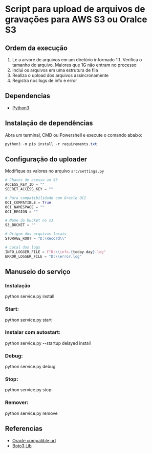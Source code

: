 # Script para upload de arquivos de gravações para AWS S3 ou Oralce S3

## Ordem da execução

1. Le a arvore de arquivos em um diretório informado
   1.1. Verifica o tamanho do arquivo. Maiores que 1G não entram no processo
2. Inclui os arquivos em uma estrutura de fila
3. Realiza o upload dos arquivos assincronamente
4. Registra nos logs de info e error

## Dependencias

- [Python3](https://www.python.org/ftp/python/3.13.5/python-3.13.5-amd64.exe)

## Instalação de dependências

Abra um terminal, CMD ou Powershell e execute o comando abaixo:

```powershell
python3 -m pip install -r requirements.txt

```

## Configuração do uploader

Modifique os valores no arquivo `src/settings.py`

```python
# Chaves de acesso ao S3
ACCESS_KEY_ID = ""
SECRET_ACCESS_KEY = ""

# Para compatibilidade com Oracle OCI
OCI_COMPATIBLE = True
OCI_NAMESPACE = ""
OCI_REGION = ""

# Nome do bucket no s3
S3_BUCKET = ""

# Origem dos arquivos locais
STORAGE_ROOT = "D:\Record\\"

# Local dos logs
INFO_LOGGER_FILE = f"D:\\info.{today.day}.log"
ERROR_LOGGER_FILE = "D:\\error.log"

```

## Manuseio do serviço

### Instalação

python service.py install

### Start:

python service.py start

### Instalar com autostart:

python service.py --startup delayed install

### Debug:

python service.py debug

### Stop:

python service.py stop

### Remover:

python service.py remove

## Referencias

- [Oracle compatible url](https://docs.oracle.com/en-us/iaas/Content/Object/Tasks/s3compatibleapi.htm)
- [Boto3 Lib](https://boto3.amazonaws.com/v1/documentation/api/latest/index.html)
